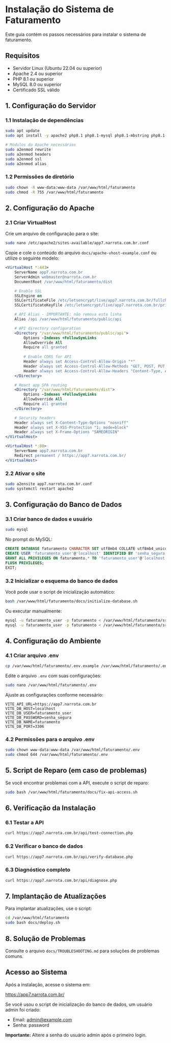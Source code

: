 
# Instalação do Sistema de Faturamento

Este guia contém os passos necessários para instalar o sistema de faturamento.

## Requisitos

- Servidor Linux (Ubuntu 22.04 ou superior)
- Apache 2.4 ou superior
- PHP 8.1 ou superior
- MySQL 8.0 ou superior
- Certificado SSL válido

## 1. Configuração do Servidor

### 1.1 Instalação de dependências

```bash
sudo apt update
sudo apt install -y apache2 php8.1 php8.1-mysql php8.1-mbstring php8.1-xml php8.1-curl mysql-server

# Módulos do Apache necessários
sudo a2enmod rewrite
sudo a2enmod headers
sudo a2enmod ssl
sudo a2enmod alias
```

### 1.2 Permissões de diretório

```bash
sudo chown -R www-data:www-data /var/www/html/faturamento
sudo chmod -R 755 /var/www/html/faturamento
```

## 2. Configuração do Apache

### 2.1 Criar VirtualHost

Crie um arquivo de configuração para o site:

```bash
sudo nano /etc/apache2/sites-available/app7.narrota.com.br.conf
```

Copie e cole o conteúdo do arquivo `docs/apache-vhost-example.conf` ou utilize o seguinte modelo:

```apache
<VirtualHost *:443>
    ServerName app7.narrota.com.br
    ServerAdmin webmaster@narrota.com.br
    DocumentRoot /var/www/html/faturamento/dist

    # Enable SSL
    SSLEngine on
    SSLCertificateFile /etc/letsencrypt/live/app7.narrota.com.br/fullchain.pem
    SSLCertificateKeyFile /etc/letsencrypt/live/app7.narrota.com.br/privkey.pem

    # API Alias - IMPORTANTE: não remova esta linha
    Alias /api /var/www/html/faturamento/public/api

    # API directory configuration
    <Directory "/var/www/html/faturamento/public/api">
        Options -Indexes +FollowSymLinks
        AllowOverride All
        Require all granted
        
        # Enable CORS for API
        Header always set Access-Control-Allow-Origin "*"
        Header always set Access-Control-Allow-Methods "GET, POST, PUT, DELETE, OPTIONS"
        Header always set Access-Control-Allow-Headers "Content-Type, Authorization"
    </Directory>

    # React app SPA routing
    <Directory "/var/www/html/faturamento/dist">
        Options -Indexes +FollowSymLinks
        AllowOverride All
        Require all granted
    </Directory>

    # Security headers
    Header always set X-Content-Type-Options "nosniff"
    Header always set X-XSS-Protection "1; mode=block"
    Header always set X-Frame-Options "SAMEORIGIN"
</VirtualHost>

<VirtualHost *:80>
    ServerName app7.narrota.com.br
    Redirect permanent / https://app7.narrota.com.br/
</VirtualHost>
```

### 2.2 Ativar o site

```bash
sudo a2ensite app7.narrota.com.br.conf
sudo systemctl restart apache2
```

## 3. Configuração do Banco de Dados

### 3.1 Criar banco de dados e usuário

```bash
sudo mysql
```

No prompt do MySQL:

```sql
CREATE DATABASE faturamento CHARACTER SET utf8mb4 COLLATE utf8mb4_unicode_ci;
CREATE USER 'faturamento_user'@'localhost' IDENTIFIED BY 'senha_segura';
GRANT ALL PRIVILEGES ON faturamento.* TO 'faturamento_user'@'localhost';
FLUSH PRIVILEGES;
EXIT;
```

### 3.2 Inicializar o esquema do banco de dados

Você pode usar o script de inicialização automático:

```bash
bash /var/www/html/faturamento/docs/initialize-database.sh
```

Ou executar manualmente:

```bash
mysql -u faturamento_user -p faturamento < /var/www/html/faturamento/src/database/schema.sql
mysql -u faturamento_user -p faturamento < /var/www/html/faturamento/src/database/asaas_tables.sql
```

## 4. Configuração do Ambiente

### 4.1 Criar arquivo .env

```bash
cp /var/www/html/faturamento/.env.example /var/www/html/faturamento/.env
```

Edite o arquivo `.env` com suas configurações:

```bash
sudo nano /var/www/html/faturamento/.env
```

Ajuste as configurações conforme necessário:

```
VITE_API_URL=https://app7.narrota.com.br
VITE_DB_HOST=localhost
VITE_DB_USER=faturamento_user
VITE_DB_PASSWORD=senha_segura
VITE_DB_NAME=faturamento
VITE_DB_PORT=3306
```

### 4.2 Permissões para o arquivo .env

```bash
sudo chown www-data:www-data /var/www/html/faturamento/.env
sudo chmod 644 /var/www/html/faturamento/.env
```

## 5. Script de Reparo (em caso de problemas)

Se você encontrar problemas com a API, execute o script de reparo:

```bash
sudo bash /var/www/html/faturamento/docs/fix-api-access.sh
```

## 6. Verificação da Instalação

### 6.1 Testar a API

```bash
curl https://app7.narrota.com.br/api/test-connection.php
```

### 6.2 Verificar o banco de dados

```bash
curl https://app7.narrota.com.br/api/verify-database.php
```

### 6.3 Diagnóstico completo

```bash
curl https://app7.narrota.com.br/api/diagnose.php
```

## 7. Implantação de Atualizações

Para implantar atualizações, use o script:

```bash
cd /var/www/html/faturamento
sudo bash docs/deploy.sh
```

## 8. Solução de Problemas

Consulte o arquivo `docs/TROUBLESHOOTING.md` para soluções de problemas comuns.

## Acesso ao Sistema

Após a instalação, acesse o sistema em:

https://app7.narrota.com.br/

Se você usou o script de inicialização do banco de dados, um usuário admin foi criado:

- Email: admin@example.com
- Senha: password

**Importante:** Altere a senha do usuário admin após o primeiro login.
